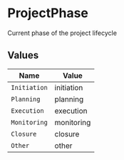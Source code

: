 # ProjectPhase

Current phase of the project lifecycle


## Values

| Name         | Value        |
| ------------ | ------------ |
| `Initiation` | initiation   |
| `Planning`   | planning     |
| `Execution`  | execution    |
| `Monitoring` | monitoring   |
| `Closure`    | closure      |
| `Other`      | other        |